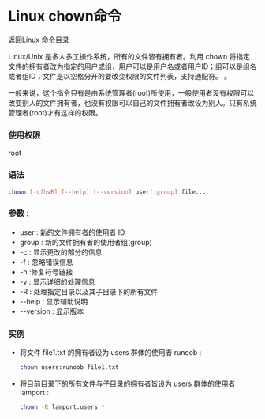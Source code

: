 # Linux chown命令
[返回Linux 命令目录](11.Linux命令大全.md)

Linux/Unix 是多人多工操作系统，所有的文件皆有拥有者。利用 chown 将指定文件的拥有者改为指定的用户或组，用户可以是用户名或者用户ID；组可以是组名或者组ID；文件是以空格分开的要改变权限的文件列表，支持通配符。 。

一般来说，这个指令只有是由系统管理者(root)所使用，一般使用者没有权限可以改变别人的文件拥有者，也没有权限可以自己的文件拥有者改设为别人。只有系统管理者(root)才有这样的权限。

### 使用权限
root

### 语法
```bash
chown [-cfhvR] [--help] [--version] user[:group] file...
```

### 参数 :

* user : 新的文件拥有者的使用者 ID
* group : 新的文件拥有者的使用者组(group)
* -c : 显示更改的部分的信息
* -f : 忽略错误信息
* -h :修复符号链接
* -v : 显示详细的处理信息
* -R : 处理指定目录以及其子目录下的所有文件
* --help : 显示辅助说明
* --version : 显示版本

### 实例

* 将文件 file1.txt 的拥有者设为 users 群体的使用者 runoob :
    ```bash
    chown users:runoob file1.txt
    ```

* 将目前目录下的所有文件与子目录的拥有者皆设为 users 群体的使用者 lamport :
    ```bash
    chown -R lamport:users *
    ```